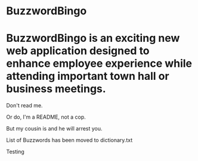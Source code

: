 BuzzwordBingo
=============
BuzzwordBingo is an exciting new web application designed to enhance employee experience while attending important town hall or business meetings.
=======
Don't read me.

Or do, I'm a README, not a cop.

But my cousin is and he will arrest you.

List of Buzzwords has been moved to dictionary.txt  

Testing


